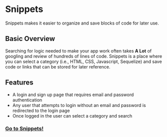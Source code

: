 # Snippets
Snippets makes it easier to organize and save blocks of code for later use.

## Basic Overview
Searching for logic needed to make your app work often takes __A Lot__ of googling and review of hundreds of lines of code. Snippets is a place where you can select a category (i.e., HTML, CSS, Javascript, Sequelize) and save code or links that can be stored for later reference.

## Features
* A login and sign up page that requires email and password authentication
* Any user that attempts to login without an email and password is redirected to the login page
* Once logged in the user can select a category and search

### [Go to Snippets!](https://morning-harbor-79094.herokuapp.com/)
